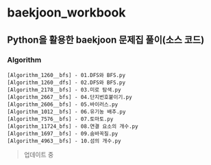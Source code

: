 # baekjoon_workbook
## Python을 활용한 baekjoon 문제집 풀이(소스 코드)

### Algorithm
```
[Algorithm_1260__bfs] - 01.DFS와 BFS.py
[Algorithm_1260__dfs] - 02.DFS와 BFS.py
[Algorithm_2178__bfs] - 03.미로 탐색.py
[Algorithm_2667__bfs] - 04.단지번호붙이기.py
[Algorithm_2606__bfs] - 05.바이러스.py
[Algorithm_1012__bfs] - 06.유기농 배추.py
[Algorithm_7576__bfs] - 07.토마토.py
[Algorithm_11724_bfs] - 08.연결 요소의 개수.py
[Algorithm_1697__bfs] - 09.숨바꼭질.py
[Algorithm_4963__bfs] - 10.섬의 개수.py
```

> 업데이트 중
